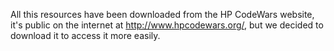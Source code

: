 All this resources have been downloaded from the HP CodeWars website, it's public on the internet at http://www.hpcodewars.org/, but we decided to download it to access it more easily.